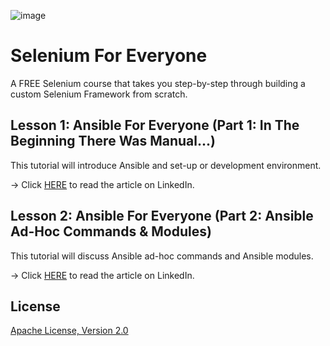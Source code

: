 ![image](https://github.com/mytechnotalent/Ansible-For-Everyone/blob/main/Ansible%20For%20Everyone.png?raw=true)

# Selenium For Everyone
A FREE Selenium course that takes you step-by-step through building a custom Selenium Framework from scratch.

## Lesson 1: Ansible For Everyone (Part 1: In The Beginning There Was Manual...)
This tutorial will introduce Ansible and set-up or development environment.

-> Click [HERE](https://www.linkedin.com/pulse/lesson-1-ansible-everyone-part-beginning-manual-kevin-thomas/) to read the article on LinkedIn.

## Lesson 2: Ansible For Everyone (Part 2: Ansible Ad-Hoc Commands & Modules)
This tutorial will discuss Ansible ad-hoc commands and Ansible modules.

-> Click [HERE](https://www.linkedin.com/pulse/ansible-everyone-part-2-ad-hoc-commands-modules-kevin-thomas/) to read the article on LinkedIn.

## License
[Apache License, Version 2.0](https://www.apache.org/licenses/LICENSE-2.0)
